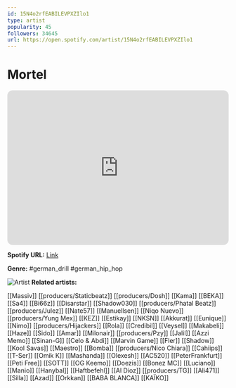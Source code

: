 ```yaml
---
id: 15N4o2rfEABILEVPXZIlo1
type: artist
popularity: 45
followers: 34645
url: https://open.spotify.com/artist/15N4o2rfEABILEVPXZIlo1
---
```

# Mortel

<iframe style="border-radius:12px" src="https://open.spotify.com/embed/artist/15N4o2rfEABILEVPXZIlo1" width="100%" height="352" frameBorder="0" allowfullscreen="" allow="autoplay; clipboard-write; encrypted-media; fullscreen; picture-in-picture" loading="lazy"></iframe>

**Spotify URL:** [Link](https://open.spotify.com/artist/15N4o2rfEABILEVPXZIlo1)

**Genre:**  #german_drill #german_hip_hop

![Artist](https://i.scdn.co/image/ab6761610000e5ebaf6e1d7e8215d19a69493a56)
**Related artists:**

[[Massiv]]
[[producers/Staticbeatz]]
[[producers/Dosh]]
[[Kama]]
[[BEKA]]
[[Sa4]]
[[Bi66z]]
[[Disarstar]]
[[Shadow030]]
[[producers/Phatal Beatz]]
[[producers/Julez]]
[[Nate57]]
[[Manuellsen]]
[[Niqo Nuevo]]
[[producers/Yung Mex]]
[[KEZ]]
[[Estikay]]
[[NKSN]]
[[Akkurat]]
[[Eunique]]
[[Nimo]]
[[producers/Hijackers]]
[[Rola]]
[[Credibil]]
[[Veysel]]
[[Makabeli]]
[[Haze]]
[[Sido]]
[[Amar]]
[[Milonair]]
[[producers/Pzy]]
[[Jalil]]
[[Azzi Memo]]
[[Sinan-G]]
[[Celo & Abdi]]
[[Marvin Game]]
[[Fler]]
[[Shadow]]
[[Kool Savas]]
[[Maestro]]
[[Bomba]]
[[producers/Nico Chiara]]
[[Cahiips]]
[[T-Ser]]
[[Omik K]]
[[Mashanda]]
[[Olexesh]]
[[AC520]]
[[PeterFrankfurt]]
[[Peti Free]]
[[SOTT]]
[[OG Keemo]]
[[Doezis]]
[[Bonez MC]]
[[Luciano]]
[[Manio]]
[[Hanybal]]
[[Haftbefehl]]
[[Al Dioz]]
[[producers/TG]]
[[Ali471]]
[[Silla]]
[[Azad]]
[[Orkkan]]
[[BABA BLANCA]]
[[KAÏKO]]
